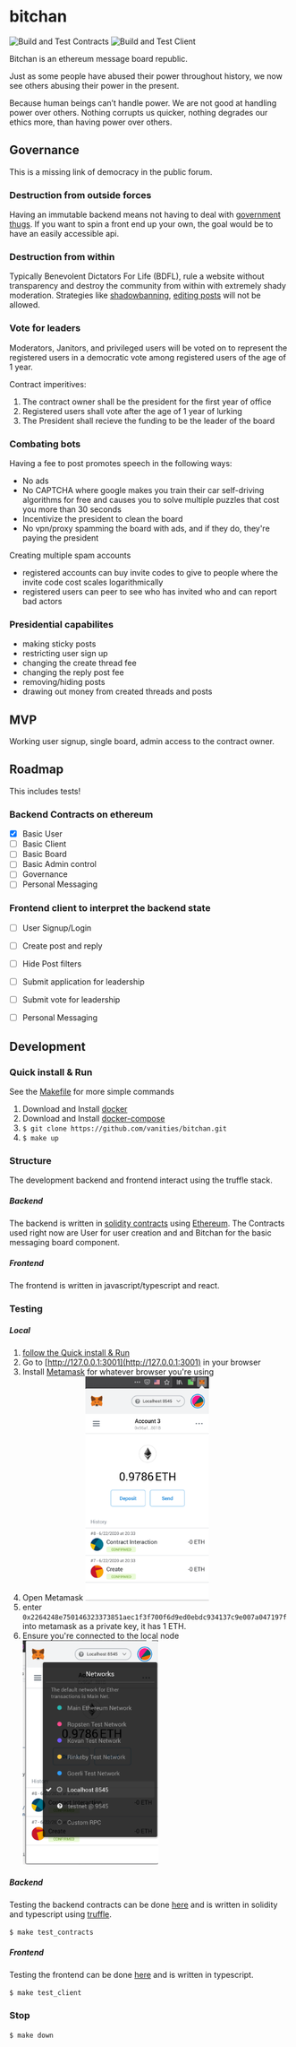 # bitchan
![Build and Test Contracts](https://github.com/vanities/bitchan/workflows/Build%20and%20Test%20Contracts/badge.svg)
![Build and Test Client](https://github.com/vanities/bitchan/workflows/Build%20and%20Test%20Client/badge.svg)


Bitchan is an ethereum message board republic.

Just as some people have abused their power throughout history, we now see others abusing their power in the present.

Because human beings can’t handle power. We are not good at handling power over others. Nothing corrupts us quicker, nothing degrades our ethics more, than having power over others.


## Governance

This is a missing link of democracy in the public forum.

### Destruction from outside forces
Having an immutable backend means not having to deal with [government thugs](https://kiwifarms.net/threads/battle-for-section-230.70375/). If you want to spin a front end up your own, the goal would be to have an easily accessible api.

### Destruction from within
Typically Benevolent Dictators For Life (BDFL), rule a website without transparency and destroy the community from within with extremely shady moderation. Strategies like [shadowbanning](https://en.wikipedia.org/wiki/Shadow_banning), [editing posts](https://web.archive.org/web/20200419171435/https://www.reddit.com/r/announcements/comments/5frg1n/tifu_by_editing_some_comments_and_creating_an/) will not be allowed.

### Vote for leaders
Moderators, Janitors, and privileged users will be voted on to represent the registered users in a democratic vote among registered users of the age of 1 year.

Contract imperitives:
1. The contract owner shall be the president for the first year of office
2. Registered users shall vote after the age of 1 year of lurking
3. The President shall recieve the funding to be the leader of the board

### Combating bots

Having a fee to post promotes speech in the following ways:
- No ads
- No CAPTCHA where google makes you train their car self-driving algorithms for free and causes you to solve multiple puzzles that cost you more than 30 seconds
- Incentivize the president to clean the board
- No vpn/proxy spamming the board with ads, and if they do, they're paying the president

Creating multiple spam accounts
- registered accounts can buy invite codes to give to people where the invite code cost scales logarithmically
- registered users can peer to see who has invited who and can report bad actors



### Presidential capabilites

- making sticky posts
- restricting user sign up
- changing the create thread fee
- changing the reply post fee
- removing/hiding posts
- drawing out money from created threads and posts


## MVP

Working user signup, single board, admin access to the contract owner.

## Roadmap

This includes tests!


### Backend Contracts on ethereum

- [x] Basic User
- [ ] Basic Client
- [ ] Basic Board
- [ ] Basic Admin control
- [ ] Governance
- [ ] Personal Messaging

### Frontend client to interpret the backend state

- [ ] User Signup/Login
- [ ] Create post and reply
- [ ] Hide Post filters
- [ ] Submit application for leadership
- [ ] Submit vote for leadership
- [ ] Personal Messaging


## Development

### Quick install & Run
See the [Makefile](https://github.com/vanities/bitchan/blob/master/Makefile) for more simple commands

1. Download and Install [docker](https://docs.docker.com/get-docker/)
2. Download and Install [docker-compose](https://docs.docker.com/compose/install/)
3. `$ git clone https://github.com/vanities/bitchan.git`
4. `$ make up`


### Structure

The development backend and frontend interact using the truffle stack.

##### Backend

The backend is written in [solidity contracts](https://solidity.readthedocs.io/en/latest/introduction-to-smart-contracts.html) using [Ethereum](https://ethereum.org/). The Contracts used right now are User for user creation and and Bitchan for the basic messaging board component.


##### Frontend

The frontend is written in javascript/typescript and react.


### Testing

##### Local

1. [follow the Quick install & Run](https://github.com/vanities/bitchan/blob/master/README.md#quick-install--run)
2. Go to [http://127.0.0.1:3001](http://127.0.0.1:3001) in your browser
3. Install [Metamask](https://metamask.io/download.html) for whatever browser you're using
4. Open Metamask <img src=https://github.com/vanities/bitchan/blob/master/docs/images/metamask1.png height=400>
5. enter `0x2264248e750146323373851aec1f3f700f6d9ed0ebdc934137c9e007a047197f` into metamask as a private key, it has 1 ETH.
6. Ensure you're connected to the local node <img src=https://github.com/vanities/bitchan/blob/master/docs/images/metamask2.png height=400>


##### Backend

Testing the backend contracts can be done [here](https://github.com/vanities/bitchan/tree/master/contracts/test) and is written in solidity and typescript using [truffle](https://www.trufflesuite.com/docs/truffle/testing/testing-your-contracts).

`$ make test_contracts`

##### Frontend

Testing the frontend can be done [here](https://github.com/vanities/bitchan/tree/master/client/tests) and is written in typescript.

`$ make test_client`

### Stop
`$ make down`
